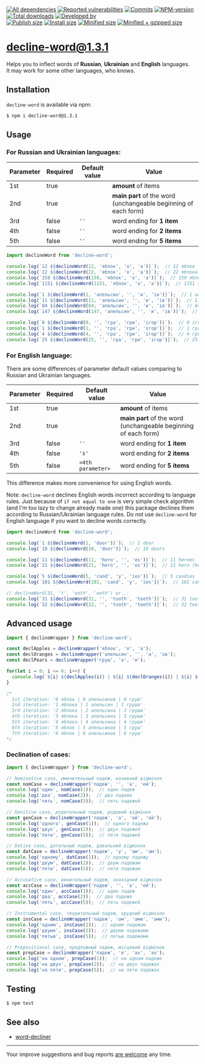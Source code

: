 [![All dependencies](https://img.shields.io/librariesio/release/npm/decline-word/1.3.1?style=flat-square "All dependencies of decline-word@1.3.1")](https://libraries.io/npm/decline-word/1.3.1)
[![Reported vulnerabilities](https://img.shields.io/snyk/vulnerabilities/npm/decline-word@1.3.1?style=flat-square "Reported vulnerabilities of decline-word@1.3.1")](https://snyk.io/test/npm/decline-word/1.3.1)
[![Commits](https://flat.badgen.net/github/commits/ArthurKa/decline-word)](https://github.com/ArthurKa/decline-word/commits/master)
[![NPM-version](https://img.shields.io/badge/npm-v1.3.1-blue.svg?style=flat-square&&logo=npm "Current NPM-version")](https://www.npmjs.com/package/decline-word/v/1.3.1)
[![Total downloads](https://img.shields.io/npm/dt/decline-word?style=flat-square "Total downloads for all the time")](https://npm-stat.com/charts.html?package=decline-word)
[![Developed by](https://img.shields.io/badge/developed_by-ArthurKa-blueviolet.svg?style=flat-square "Have any questions? You are always welcome.")](https://github.com/ArthurKa/decline-word/issues)\
[![Publish size](https://flat.badgen.net/packagephobia/publish/decline-word@1.3.1?label=publish 'Publish size of decline-word@1.3.1')](https://packagephobia.now.sh/result?p=decline-word@1.3.1)
[![Install size](https://flat.badgen.net/packagephobia/install/decline-word@1.3.1?label=install 'Install size of decline-word@1.3.1')](https://packagephobia.now.sh/result?p=decline-word@1.3.1)
[![Minified size](https://img.shields.io/bundlephobia/min/decline-word@1.3.1?style=flat-square&label=minified "Minified size of decline-word@1.3.1")](https://bundlephobia.com/result?p=decline-word@1.3.1)
[![Minified + gzipped size](https://img.shields.io/bundlephobia/minzip/decline-word@1.3.1?style=flat-square&label=minzipped "Minified + gzipped size of decline-word@1.3.1")](https://bundlephobia.com/result?p=decline-word@1.3.1)

# decline-word@1.3.1

Helps you to inflect words of **Russian**, **Ukrainian** and **English** languages.\
It may work for some other languages, who knows.

## Installation
`decline-word` is available via npm:
``` bash
$ npm i decline-word@1.3.1
```

## Usage
### For Russian and Ukrainian languages:
| Parameter | Required | Default value | Value                                                           |
|-----------|----------|---------------|-----------------------------------------------------------------|
| 1st       | true     |               | **amount** of items                                             |
| 2nd       | true     |               | **main part** of the word (unchangeable beginning of each form) |
| 3rd       | false    | `''`          | word ending for **1 item**                                      |
| 4th       | false    | `''`          | word ending for **2 items**                                     |
| 5th       | false    | `''`          | word ending for **5 items**                                     |

```ts
import declineWord from 'decline-word';

console.log(`12 ${declineWord(12, 'яблок', 'о', 'а')}`);  // 12 яблок
console.log(`22 ${declineWord(22, 'яблок', 'о', 'а')}`);  // 22 яблока
console.log(`159 ${declineWord(159, 'яблок', 'о', 'а')}`);  // 159 яблок
console.log(`1151 ${declineWord(1151, 'яблок', 'о', 'а')}`);  // 1151 яблоко

console.log(`1 ${declineWord(1, 'апельсин', '', 'и', 'ів')}`);  // 1 апельсин
console.log(`11 ${declineWord(11, 'апельсин', '', 'и', 'ів')}`);  // 11 апельсинів
console.log(`84 ${declineWord(84, 'апельсин', '', 'и', 'ів')}`);  // 84 апельсини
console.log(`147 ${declineWord(147, 'апельсин', '', 'и', 'ів')}`);  // 147 апельсинів

console.log(`0 ${declineWord(0, '', 'гра', 'гри', 'ігор')}`);  // 0 ігор
console.log(`1 ${declineWord(1, '', 'гра', 'гри', 'ігор')}`);  // 1 гра
console.log(`4 ${declineWord(4, '', 'гра', 'гри', 'ігор')}`);  // 4 гри
console.log(`25 ${declineWord(25, '', 'гра', 'гри', 'ігор')}`);  // 25 ігор
```

### For English language:
There are some differences of parameter default values comparing to Russian and Ukrainian languages.

| Parameter | Required | Default value     | Value                                                           |
|-----------|----------|-------------------|-----------------------------------------------------------------|
| 1st       | true     |                   | **amount** of items                                             |
| 2nd       | true     |                   | **main part** of the word (unchangeable beginning of each form) |
| 3rd       | false    | `''`              | word ending for **1 item**                                      |
| 4th       | false    | `'s'`             | word ending for **2 items**                                     |
| 5th       | false    | `<4th parameter>` | word ending for **5 items**                                     |

This difference makes more convenience for using English words.

Note: `decline-word` declines English words incorrect according to language rules. Just because of `if not equal to one` is very simple check algorithm (and I'm too lazy to change already made one) this package declines them according to Russian/Ukrainian language rules. Do not use `decline-word` for English language if you want to decline words correctly.

```ts
import declineWord from 'decline-word';

console.log(`1 ${declineWord(1, 'door')}`);  // 1 door
console.log(`10 ${declineWord(10, 'door')}`);  // 10 doors

console.log(`11 ${declineWord(11, 'hero', '', 'es')}`);  // 11 heroes
console.log(`21 ${declineWord(21, 'hero', '', 'es')}`);  // 21 hero (but correct is "heros")

console.log(`5 ${declineWord(5, 'cand', 'y', 'ies')}`);  // 5 candies
console.log(`101 ${declineWord(101, 'cand', 'y', 'ies')}`);  // 101 candy (but correct is "candies")

// declineWord(31, 't', 'ooth', 'eeth') or...
console.log(`31 ${declineWord(31, '', 'tooth', 'teeth')}`);  // 31 tooth (but correct is "teeth")
console.log(`32 ${declineWord(32, '', 'tooth', 'teeth')}`);  // 32 teeth
```

## Advanced usage
```ts
import { declineWrapper } from 'decline-word';

const declApples = declineWrapper('яблок', 'о', 'а');
const declOranges = declineWrapper('апельсин', '', 'а', 'ов');
const declPears = declineWrapper('груш', 'а', 'и');

for(let i = 0; i <= 6; i++) {
  console.log(`${i} ${declApples(i)} | ${i} ${declOranges(i)} | ${i} ${declPears(i)}`);
}

/*
  1st iteration: '0 яблок | 0 апельсинов | 0 груш'
  2nd iteration: '1 яблоко | 1 апельсин | 1 груша'
  3rd iteration: '2 яблока | 2 апельсина | 2 груши'
  4th iteration: '3 яблока | 3 апельсина | 3 груши'
  5th iteration: '4 яблока | 4 апельсина | 4 груши'
  6th iteration: '5 яблок | 5 апельсинов | 5 груш'
  7th iteration: '6 яблок | 6 апельсинов | 6 груш'
*/
```

### Declination of cases:
```ts
import { declineWrapper } from 'decline-word';

// Nominative case, именительный падеж, називний відмінок
const nomCase = declineWrapper('падеж', '', 'а', 'ей');
console.log('один', nomCase(1));  // один падеж
console.log('два', nomCase(2));  // два падежа
console.log('пять', nomCase(5));  // пять падежей

// Genitive case, родительный падеж, родовий відмінок
const genCase = declineWrapper('падеж', 'а', 'ей', 'ей');
console.log('одного', genCase(1));  // одного падежа
console.log('двух', genCase(2));  // двух падежей
console.log('пяти', genCase(5));  // пяти падежей

// Dative case, дательный падеж, давальний відмінок
const datCase = declineWrapper('падеж', 'у', 'ам', 'ам');
console.log('одному', datCase(1));  // одному падежу
console.log('двум', datCase(2));  // двум падежам
console.log('пяти', datCase(5));  // пяти падежам

// Accusative case, винительный падеж, знахідний відмінок
const accCase = declineWrapper('падеж', '', 'а', 'ей');
console.log('один', accCase(1));  // один падеж
console.log('два', accCase(2));  // два падежа
console.log('пять', accCase(5));  // пять падежей

// Instrumental case, творительный падеж, орудний відмінок
const insCase = declineWrapper('падеж', 'ом', 'ами', 'ами');
console.log('одним', insCase(1));  // одним падежом
console.log('двумя', insCase(2));  // двумя падежами
console.log('пятью', insCase(5));  // пятью падежами

// Prepositional case, предложный падеж, місцевий відмінок
const prepCase = declineWrapper('падеж', 'е', 'ах', 'ах');
console.log('на одном', prepCase(1));  // на одном падеже
console.log('на двух', prepCase(2));  // на двух падежах
console.log('на пяти', prepCase(5));  // на пяти падежах
```

## Testing
``` bash
$ npm test
```

## See also
- [word-decliner](https://www.npmjs.com/package/word-decliner)

---

Your improve suggestions and bug reports [are welcome](https://github.com/ArthurKa/decline-word/issues) any time.
